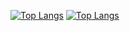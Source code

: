 [![Top Langs](https://github-readme-stats.vercel.app/api/top-langs/?username=jkeresman01&theme=github_dark)](https://github.com/jkeresman01/github-readme-stats)
[![Top Langs](https://github-readme-stats.vercel.app/api/top-langs/?username=jkeresman01&theme=github_dark&layout=donut&hide_title=true)](https://github.com/jkeresman01/github-readme-stats)

<!--
**jkeresman01/jkeresman01** is a ✨ _special_ ✨ repository because its `README.md` (this file) appears on your GitHub profile.

Here are some ideas to get you started:

- 🔭 I’m currently working on ...
- 🌱 I’m currently learning ...
- 👯 I’m looking to collaborate on ...
- 🤔 I’m looking for help with ...
- 💬 Ask me about ...
- 📫 How to reach me: ...
- 😄 Pronouns: ...
- ⚡ Fun fact: ...
-->
